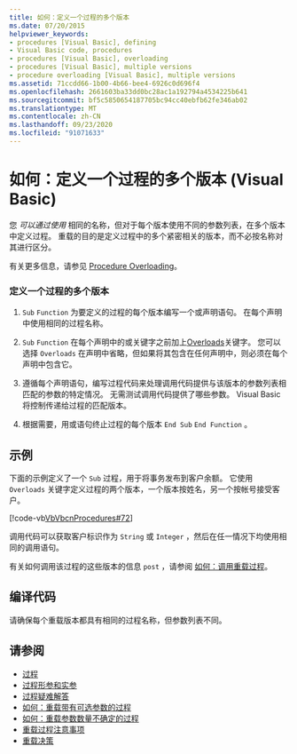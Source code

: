 ```yaml
---
title: 如何：定义一个过程的多个版本
ms.date: 07/20/2015
helpviewer_keywords:
- procedures [Visual Basic], defining
- Visual Basic code, procedures
- procedures [Visual Basic], overloading
- procedures [Visual Basic], multiple versions
- procedure overloading [Visual Basic], multiple versions
ms.assetid: 71ccdd66-1b00-4b66-bee4-6926c0d696f4
ms.openlocfilehash: 2661603ba33dd0bc28ac1a192794a4534225b641
ms.sourcegitcommit: bf5c5850654187705bc94cc40ebfb62fe346ab02
ms.translationtype: MT
ms.contentlocale: zh-CN
ms.lasthandoff: 09/23/2020
ms.locfileid: "91071633"
---
```

# <a name="how-to-define-multiple-versions-of-a-procedure-visual-basic"></a>如何：定义一个过程的多个版本 (Visual Basic)

您 *可以通过使用* 相同的名称，但对于每个版本使用不同的参数列表，在多个版本中定义过程。 重载的目的是定义过程中的多个紧密相关的版本，而不必按名称对其进行区分。  
  
 有关更多信息，请参见 [Procedure Overloading](./procedure-overloading.md)。  
  
### <a name="to-define-multiple-versions-of-a-procedure"></a>定义一个过程的多个版本  
  
1. `Sub` `Function` 为要定义的过程的每个版本编写一个或声明语句。 在每个声明中使用相同的过程名称。  
  
2. `Sub` `Function` 在每个声明中的或关键字之前加上[Overloads](../../../language-reference/modifiers/overloads.md)关键字。 您可以选择 `Overloads` 在声明中省略，但如果将其包含在任何声明中，则必须在每个声明中包含它。  
  
3. 遵循每个声明语句，编写过程代码来处理调用代码提供与该版本的参数列表相匹配的参数的特定情况。 无需测试调用代码提供了哪些参数。 Visual Basic 将控制传递给过程的匹配版本。  
  
4. 根据需要，用或语句终止过程的每个版本 `End Sub` `End Function` 。  
  
## <a name="example"></a>示例  

 下面的示例定义了一个 `Sub` 过程，用于将事务发布到客户余额。 它使用 `Overloads` 关键字定义过程的两个版本，一个版本按姓名，另一个按帐号接受客户。  
  
 [!code-vb[VbVbcnProcedures#72](~/samples/snippets/visualbasic/VS_Snippets_VBCSharp/VbVbcnProcedures/VB/Class1.vb#72)]  
  
 调用代码可以获取客户标识作为 `String` 或 `Integer` ，然后在任一情况下均使用相同的调用语句。  
  
 有关如何调用该过程的这些版本的信息 `post` ，请参阅 [如何：调用重载过程](./how-to-call-an-overloaded-procedure.md)。  
  
## <a name="compile-the-code"></a>编译代码  

 请确保每个重载版本都具有相同的过程名称，但参数列表不同。  
  
## <a name="see-also"></a>请参阅

- [过程](./index.md)
- [过程形参和实参](./procedure-parameters-and-arguments.md)
- [过程疑难解答](./troubleshooting-procedures.md)
- [如何：重载带有可选参数的过程](./how-to-overload-a-procedure-that-takes-optional-parameters.md)
- [如何：重载参数数量不确定的过程](./how-to-overload-a-procedure-that-takes-an-indefinite-number-of-parameters.md)
- [重载过程注意事项](./considerations-in-overloading-procedures.md)
- [重载决策](./overload-resolution.md)
